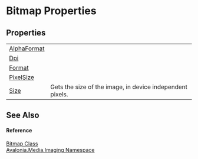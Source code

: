 # Bitmap Properties




## Properties
<table>
<tr>
<td><a href="P_Avalonia_Media_Imaging_Bitmap_AlphaFormat">AlphaFormat</a></td>
<td> </td>
</tr>
<tr>
<td><a href="P_Avalonia_Media_Imaging_Bitmap_Dpi">Dpi</a></td>
<td> </td>
</tr>
<tr>
<td><a href="P_Avalonia_Media_Imaging_Bitmap_Format">Format</a></td>
<td> </td>
</tr>
<tr>
<td><a href="P_Avalonia_Media_Imaging_Bitmap_PixelSize">PixelSize</a></td>
<td> </td>
</tr>
<tr>
<td><a href="P_Avalonia_Media_Imaging_Bitmap_Size">Size</a></td>
<td>Gets the size of the image, in device independent pixels.</td>
</tr>
</table>

## See Also


#### Reference
<a href="T_Avalonia_Media_Imaging_Bitmap">Bitmap Class</a>  
<a href="N_Avalonia_Media_Imaging">Avalonia.Media.Imaging Namespace</a>  
